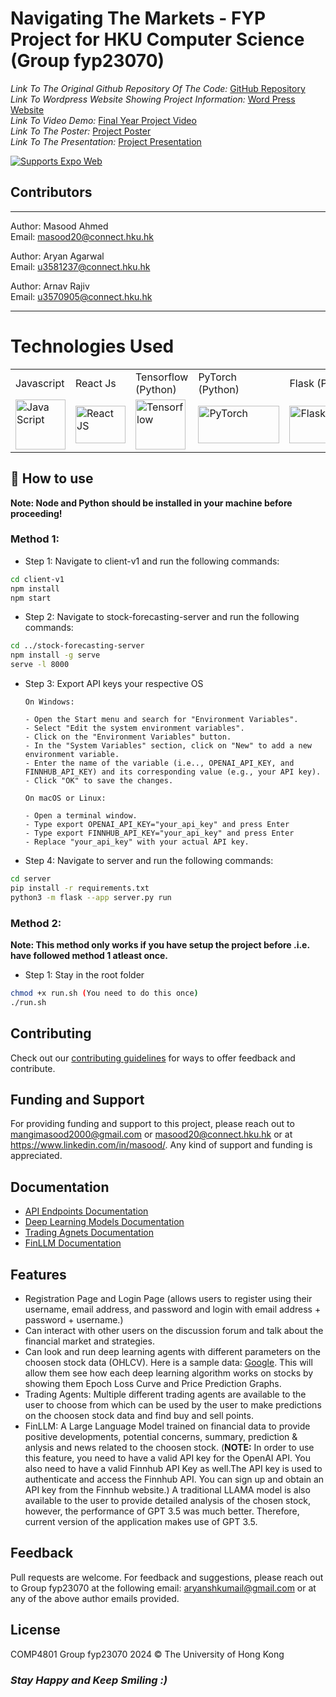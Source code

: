 # Navigating The Markets - FYP Project for HKU Computer Science (Group fyp23070)

_Link To The Original Github Repository Of The Code:_ <a href="https://github.com/Codes-of-Aryan/navigating-the-markets/" target="_blank"> GitHub Repository </a> <br>
_Link To Wordpress Website Showing Project Information:_ <a href="https://wp2023.cs.hku.hk/fyp23070/" target="_blank"> Word Press Website </a> <br>
_Link To Video Demo:_ <a href="https://youtu.be/cNNRaVle3F4" target="_blank"> Final Year Project Video </a> <br>
_Link To The Poster:_ <a href="https://connecthkuhk-my.sharepoint.com/:b:/g/personal/masood20_connect_hku_hk/Ec-b5xScsMdIuYESOHHh86IBUpjJk9m-20hghb0AWzo-RQ?e=m250nP" target="_blank"> Project Poster </a> <br>
_Link To The Presentation:_ <a href="https://connecthkuhk-my.sharepoint.com/:b:/g/personal/masood20_connect_hku_hk/EQJyb5oXri5Cr45AMjJv3v4BY_zbWLq9rjnwPwVv3bHdig?e=UWmLyg" target="_blank"> Project Presentation </a> <br>

<p>
  </a>
  <!-- Web -->
  <a href="https://docs.expo.dev/workflow/web/">
    <img alt="Supports Expo Web" longdesc="Supports Expo Web" src="https://img.shields.io/badge/web-4630EB.svg?style=flat-square&logo=GOOGLE-CHROME&labelColor=4285F4&logoColor=fff" />
  </a>
</p>

## Contributors

---

Author: Masood Ahmed <br>
Email: masood20@connect.hku.hk <br>

Author: Aryan Agarwal <br>
Email: u3581237@connect.hku.hk <br>

Author: Arnav Rajiv <br>
Email: u3570905@connect.hku.hk <br>

---

# Technologies Used

<table>
  <tr>
    <td>Javascript</td>
    <td>React Js</td>
     <td>Tensorflow (Python)</td>
     <td>PyTorch (Python)</td>
     <td>Flask (Python)</td>
     <td>FinRL</td>
     <td>SQLAlchemy</td>
     <td>LLaMA-2</td>
  </tr>
  <tr>
    <td>  <!-- Java Script -->
  <a href="https://developer.mozilla.org/en-US/docs/Web/JavaScript">
    <img alt="Java Script" longdesc="Java Script" src="https://raw.github.com/voodootikigod/logo.js/master/js.png" width=80 height=80 />
    </a></td>
    <td>  <!-- React JS -->
  <a href="https://legacy.reactjs.org/">
    <img alt="React JS" longdesc="React JS" src="https://cdn.worldvectorlogo.com/logos/react-2.svg" width=80 height=60 />
    </a></td>
    <td>  <!-- Tensorflow Python -->
  <a href="https://www.tensorflow.org/">
    <img alt="Tensorflow" longdesc="Tensorflow" src="https://upload.wikimedia.org/wikipedia/commons/2/2d/Tensorflow_logo.svg" width=80 height=80 />
    </a></td>
    <td>  <!--  (Python) PyTorch -->
  <a href="https://pytorch.org/">
    <img alt="PyTorch" longdesc="PyTorch" src="https://upload.wikimedia.org/wikipedia/commons/9/96/Pytorch_logo.png" width=130 height=60 />
    </a></td>
    <td>  <!--  (Python) Flask -->
  <a href="https://flask.palletsprojects.com/en/3.0.x/">
    <img alt="Flask" longdesc="Flask" src="https://flask.palletsprojects.com/en/3.0.x/_images/flask-horizontal.png" width=130 height=60 />
    </a></td>
    <td>  <!--  FinRL -->
  <a href="https://finrl.readthedocs.io/en/latest/">
    <img alt="FinRL" longdesc="FinRL" src="https://finrl.readthedocs.io/en/latest/_images/logo_transparent_background.png" width=130 height=80 />
    </a></td>
    <td>  <!--  SQLAlchemy -->
  <a href="https://flask-sqlalchemy.palletsprojects.com/en/3.1.x/">
    <img alt="SQLAlchemy" longdesc="SQLAlchemy" src="https://flask-sqlalchemy.palletsprojects.com/en/3.1.x/_static/flask-sqlalchemy-logo.png" width=80 height=80 />
    </a></td>
    <td>  <!--  LLAMA -->
  <a href="https://huggingface.co/meta-llama">
    <img alt="LLAMA" longdesc="LLAMA" src="https://aeiljuispo.cloudimg.io/v7/https://cdn-uploads.huggingface.co/production/uploads/646cf8084eefb026fb8fd8bc/oCTqufkdTkjyGodsx1vo1.png?w=200&h=200&f=face" width=80 height=80 />
    </a></td>
  </tr>
 </table>

## 🚀 How to use

**Note: Node and Python should be installed in your machine before proceeding!**

### Method 1:

- Step 1: Navigate to client-v1 and run the following commands:

```bash
cd client-v1
npm install
npm start
```

- Step 2: Navigate to stock-forecasting-server and run the following commands:

```bash
cd ../stock-forecasting-server
npm install -g serve
serve -l 8000
```

- Step 3: Export API keys your respective OS

      On Windows:

      - Open the Start menu and search for "Environment Variables".
      - Select "Edit the system environment variables".
      - Click on the "Environment Variables" button.
      - In the "System Variables" section, click on "New" to add a new environment variable.
      - Enter the name of the variable (i.e.., OPENAI_API_KEY, and FINNHUB_API_KEY) and its corresponding value (e.g., your API key).
      - Click "OK" to save the changes.

      On macOS or Linux:

      - Open a terminal window.
      - Type export OPENAI_API_KEY="your_api_key" and press Enter
      - Type export FINNHUB_API_KEY="your_api_key" and press Enter
      - Replace "your_api_key" with your actual API key.

- Step 4: Navigate to server and run the following commands:

```bash
cd server
pip install -r requirements.txt
python3 -m flask --app server.py run
```

### Method 2:

**Note: This method only works if you have setup the project before .i.e. have followed method 1 atleast once.**

- Step 1: Stay in the root folder

```bash
chmod +x run.sh (You need to do this once)
./run.sh
```

## Contributing
Check out our [contributing guidelines](https://github.com/Masood-Ahmed271/NavigatingTheMarkets/wiki/Contributing-Guidelines) for ways to offer feedback and contribute.

## Funding and Support
For providing funding and support to this project, please reach out to mangimasood2000@gmail.com or masood20@connect.hku.hk or at https://www.linkedin.com/in/masood/. Any kind of support and funding is appreciated.

## Documentation

- [API Endpoints Documentation](Documentation/backendServerDocumentation.md)
- [Deep Learning Models Documentation](Documentation/DeepLearningDocs)
- [Trading Agnets Documentation](Documentation/TradingAgentsDocs)
- [FinLLM Documentation](Documentation/FINLLM)

## Features

- Registration Page and Login Page (allows users to register using their username, email address, and password and login with email address + password + username.)
- Can interact with other users on the discussion forum and talk about the financial market and strategies.
- Can look and run deep learning agents with different parameters on the choosen stock data (OHLCV). Here is a sample data:
  [Google](test/GOOG-year.csv). This will allow them see how each deep learning algorithm works on stocks by showing them Epoch Loss Curve and Price Prediction Graphs.
- Trading Agents: Multiple different trading agents are available to the user to choose from which can be used by the user to make predictions on the choosen stock data and find buy and sell points.
- FinLLM: A Large Language Model trained on financial data to provide positive developments, potential concerns, summary, prediction & anlysis and news related to the choosen stock. (**NOTE:** In order to use this feature, you need to have a valid API key for the OpenAI API. You also need to have a valid Finnhub API Key as well.The API key is used to authenticate and access the Finnhub API. You can sign up and obtain an API key from the Finnhub website.) A traditional LLAMA model is also available to the user to provide detailed analysis of the chosen stock, however, the performance of GPT 3.5 was much better. Therefore, current version of the application makes use of GPT 3.5.

## Feedback

Pull requests are welcome. For feedback and suggestions, please reach out to Group fyp23070 at the following email: aryanshkumail@gmail.com or at any of the above author emails provided. 

## License

COMP4801 Group fyp23070 2024 © The University of Hong Kong

### _Stay Happy and Keep Smiling :)_
